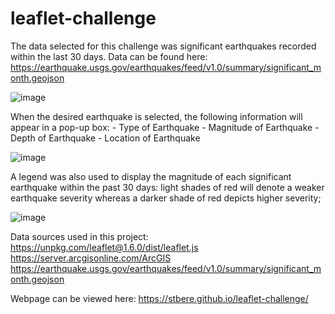 # leaflet-challenge

The data selected for this challenge was significant earthquakes recorded within the last 30 days.
Data can be found here: https://earthquake.usgs.gov/earthquakes/feed/v1.0/summary/significant_month.geojson

![image](https://user-images.githubusercontent.com/97980927/221663017-d0d365b4-a61f-447c-86dc-e9a6fc61096e.png)

When the desired earthquake is selected, the following information will appear in a pop-up box:
    - Type of Earthquake
    - Magnitude of Earthquake
    - Depth of Earthquake
    - Location of Earthquake

![image](https://user-images.githubusercontent.com/97980927/221663154-5ba6a3eb-2fd9-4481-b7fc-2f0b6495c116.png)

A legend was also used to display the magnitude of each significant earthquake within the past 30 days: light shades of red will denote a weaker earthquake severity whereas a darker shade of red depicts higher severity;

![image](https://user-images.githubusercontent.com/97980927/221663430-031a9c1d-0126-4f32-8bcc-0e761630d212.png)

Data sources used in this project:
https://unpkg.com/leaflet@1.6.0/dist/leaflet.js
https://server.arcgisonline.com/ArcGIS
https://earthquake.usgs.gov/earthquakes/feed/v1.0/summary/significant_month.geojson

Webpage can be viewed here: https://stbere.github.io/leaflet-challenge/

